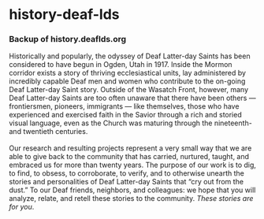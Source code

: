 # history-deaf-lds
### Backup of history.deaflds.org
Historically and popularly, the odyssey of Deaf Latter-day Saints has been considered to have begun in Ogden, Utah in 1917. Inside the Mormon corridor exists a story of thriving ecclesiastical units, lay administered by incredibly capable Deaf men and women who contribute to the on-going Deaf Latter-day Saint story. Outside of the Wasatch Front, however, many Deaf Latter-day Saints are too often unaware that there have been others &#8212; frontiersmen, pioneers, immigrants &#8212; like themselves, those who have experienced and exercised faith in the Savior through a rich and storied visual language, even as the Church was maturing through the nineteenth- and twentieth centuries.<br><br>
Our research and resulting projects represent a very small way that we are able to give back to the community that has carried, nurtured, taught, and embraced us for more than twenty years. The purpose of our work is to dig, to find, to obsess, to corroborate, to verify, and to otherwise unearth the stories and personalities of Deaf Latter-day Saints that &#8220;cry out from the dust.&#8221; To our Deaf friends, neighbors, and colleagues: we hope that you will analyze, relate, and retell these stories to the community. <em>These stories are for you</em>.
